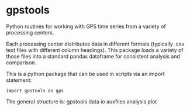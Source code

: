 # gpstools

Python routines for working with GPS time series from a variety of processing centers. 

Each processing center distributes data in different formats (typically .csv text files with different column headings). This package loads a variety of those files into a standard pandas dataframe for consistent analysis and comparison.

This is a python package that can be used in scripts via an import statement:

```
import gpstools as gps
```

The general structure is:
gpstools
    data
    io
    auxfiles
    analysis
    plot


